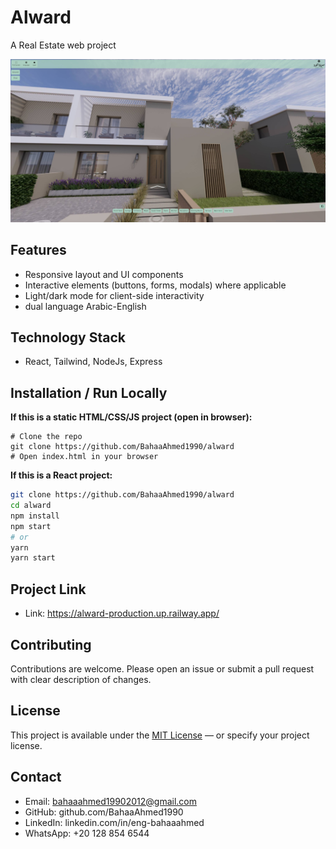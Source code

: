 # Alward

A Real Estate web project

![Project Screenshot](./client/public/screenshot.jpg)

## Features 
  - Responsive layout and UI components
  - Interactive elements (buttons, forms, modals) where applicable
  - Light/dark mode for client-side  interactivity
  - dual language Arabic-English

## Technology Stack
- React, Tailwind, NodeJs, Express

## Installation / Run Locally
**If this is a static HTML/CSS/JS project (open in browser):**
```
# Clone the repo
git clone https://github.com/BahaaAhmed1990/alward
# Open index.html in your browser
```

**If this is a React project:**
```bash
git clone https://github.com/BahaaAhmed1990/alward
cd alward
npm install
npm start
# or
yarn
yarn start
```

## Project Link
- Link: https://alward-production.up.railway.app/


## Contributing
Contributions are welcome. Please open an issue or submit a pull request with clear description of changes.

## License
This project is available under the [MIT License](LICENSE) — or specify your project license.

## Contact
- Email: bahaaahmed19902012@gmail.com
- GitHub: github.com/BahaaAhmed1990
- LinkedIn: linkedin.com/in/eng-bahaaahmed
- WhatsApp: +20 128 854 6544
